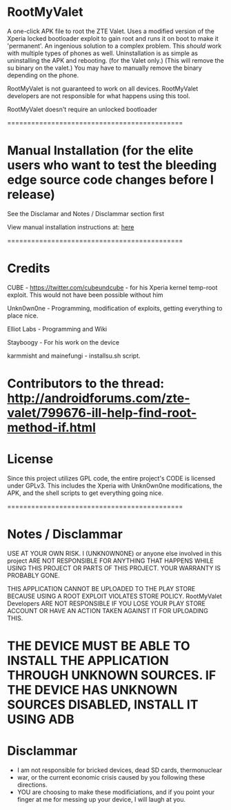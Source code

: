 RootMyValet
===========

A one-click APK file to root the ZTE Valet. Uses a modified version of the Xperia locked bootloader exploit to gain root and runs it on boot to make it 'permanent'. An ingenious solution to a complex problem. This *should* work with multiple types of phones as well. Uninstallation is as simple as uninstalling the APK and rebooting. (for the Valet only.) (This will remove the su binary on the valet.) You may have to manually remove the binary depending on the phone.

RootMyValet is not guaranteed to work on all devices. RootMyValet developers are not responsible for what happens using this tool.

RootMyValet doesn't require an unlocked bootloader

============================================

Manual Installation (for the elite users who want to test the bleeding edge source code changes before I release)
===================

See the Disclamar and Notes / Disclammar section first

View manual installation instructions at: [here](https://github.com/Unkn0wn0ne/RootMyValet/wiki/Manual-installation-Instructions)

============================================

Credits
============================================

CUBE - https://twitter.com/cubeundcube - for his Xperia kernel temp-root exploit. This would not have been possible without him

Unkn0wn0ne - Programming, modification of exploits, getting everything to place nice.

Elliot Labs - Programming and Wiki

Stayboogy - For his work on the device

karmmisht and mainefungi - installsu.sh script. 

Contributors to the thread: http://androidforums.com/zte-valet/799676-ill-help-find-root-method-if.html
============================================

License
============================================

Since this project utilizes GPL code, the entire project's CODE is licensed under GPLv3. This includes the Xperia with Unkn0wn0ne modifications, the APK, and the shell scripts to get everything going nice. 

============================================

Notes / Disclammar 
============================================

USE AT YOUR OWN RISK. I (UNKN0WN0NE) or anyone else involved in this project ARE NOT RESPONSIBLE FOR ANYTHING THAT HAPPENS WHILE USING THIS PROJECT OR PARTS OF THIS PROJECT. YOUR WARRANTY IS PROBABLY GONE.

THIS APPLICATION CANNOT BE UPLOADED TO THE PLAY STORE BECAUSE USING A ROOT EXPLOIT VIOLATES STORE POLICY. RootMyValet Developers ARE NOT RESPONSIBLE IF YOU LOSE YOUR PLAY STORE ACCOUNT OR HAVE AN ACTION TAKEN AGAINST IT FOR UPLOADING THIS.

THE DEVICE MUST BE ABLE TO INSTALL THE APPLICATION THROUGH UNKNOWN SOURCES. IF THE DEVICE HAS UNKNOWN SOURCES DISABLED, INSTALL IT USING ADB
============================================

Disclammar
============================================
 * I am not responsible for bricked devices, dead SD cards, thermonuclear
 * war, or the current economic crisis caused by you following these directions. 
 * YOU are choosing to make these modificiations, and if you point your finger at me for messing up your device, I will laugh at you.
